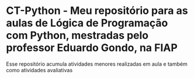# CT-Python - Meu repositório para as aulas de Lógica de Programação com Python, mestradas pelo professor Eduardo Gondo, na FIAP

Esse repositório acumula atividades menores realizadas em aula e também como atividades avaliativas
